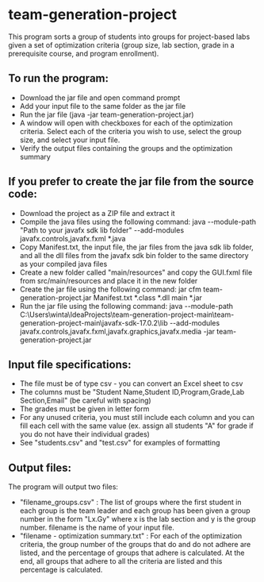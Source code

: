 # team-generation-project

This program sorts a group of students into groups for project-based labs given a 
set of optimization criteria (group size, lab section, grade in a prerequisite course, 
and program enrollment). 


To run the program:
-
- Download the jar file and open command prompt 
- Add your input file to the same folder as the jar file
- Run the jar file (java -jar team-generation-project.jar)
- A window will open with checkboxes for each of the optimization criteria. Select each 
of the criteria you wish to use, select the group size, and select your input file.
- Verify the output files containing the groups and the optimization summary

If you prefer to create the jar file from the source code:
-
- Download the project as a ZIP file and extract it
- Compile the java files using the following command: java --module-path "Path to your javafx sdk lib folder" --add-modules javafx.controls,javafx.fxml *.java
- Copy Manifest.txt, the input file, the jar files from the java sdk lib folder, and all the dll files from the javafx sdk bin folder to the same directory as your compiled java files
- Create a new folder called "main/resources" and copy the GUI.fxml file from src/main/resources and place it in the new folder
- Create the jar file using the following command: jar cfm team-generation-project.jar Manifest.txt *.class *.dll main *.jar
- Run the jar file using the following command: java --module-path C:\Users\winta\IdeaProjects\team-generation-project-main\team-generation-project-main\javafx-sdk-17.0.2\lib --add-modules javafx.controls,javafx.fxml,javafx.graphics,javafx.media -jar team-generation-project.jar

Input file specifications:
- 
- The file must be of type csv - you can convert an Excel sheet to csv
- The columns must be "Student Name,Student ID,Program,Grade,Lab Section,Email" 
(be careful with spacing)
- The grades must be given in letter form
- For any unused criteria, you must still include each column and you can fill 
each cell with the same value (ex. assign all students "A" for grade if you do 
not have their individual grades)
- See "students.csv" and "test.csv" for examples of formatting

Output files:
- 
The program will output two files:
- "filename_groups.csv" : The list of groups where the first student in each group is 
the team leader and each group has been given a group number in the form "Lx.Gy" where 
x is the lab section and y is the group number. filename is the name of your input file.
- "filename - optimization summary.txt" : For each of the optimization criteria, the group number
of the groups that do and do not adhere are listed, and the percentage of groups that adhere is calculated.
At the end, all groups that adhere to all the criteria are listed and this percentage is calculated. 
